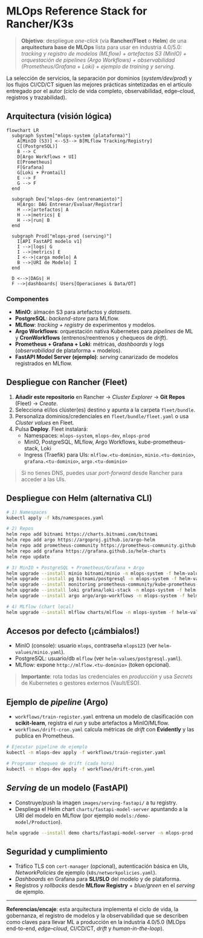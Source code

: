 
# MLOps Reference Stack for Rancher/K3s

> **Objetivo**: despliegue *one-click* (vía **Rancher/Fleet** o **Helm**) de una **arquitectura base de MLOps** lista para usar en industria 4.0/5.0: *tracking y registro de modelos (MLflow) + artefactos S3 (MinIO) + orquestación de pipelines (Argo Workflows) + observabilidad (Prometheus/Grafana + Loki) + ejemplo de *training* y *serving**.

La selección de servicios, la separación por dominios (*system/dev/prod*) y los flujos CI/CD/CT siguen las mejores prácticas sintetizadas en el artículo entregado por el autor (ciclo de vida completo, observabilidad, edge–cloud, registros y trazabilidad).

## Arquitectura (visión lógica)

```mermaid
flowchart LR
  subgraph System["mlops-system (plataforma)"]
    A[MinIO (S3)] <--S3--> B[MLflow Tracking/Registry]
    C[(PostgreSQL)]
    B --> C
    D[Argo Workflows + UI]
    E[Prometheus]
    F[Grafana]
    G[Loki + Promtail]
    E --> F
    G --> F
  end

  subgraph Dev["mlops-dev (entrenamiento)"]
    H[Argo: DAG Entrenar/Evaluar/Registrar]
    H -->|artefactos| A
    H -->|metrics| E
    H -->|run| B
  end

  subgraph Prod["mlops-prod (serving)"]
    I[API FastAPI modelo v1]
    I -->|logs| G
    I -->|metrics| E
    I <-->|carga modelo| A
    B -->|URI de Modelo| I
  end

  D <-->|DAGs| H
  F -->|dashboards| Users[Operaciones & Data/OT]
```

### Componentes

- **MinIO**: almacén S3 para artefactos y *datasets*.
- **PostgreSQL**: *backend-store* para MLflow.
- **MLflow**: *tracking + registry* de experimentos y modelos.
- **Argo Workflows**: orquestación nativa Kubernetes para *pipelines* de ML y **CronWorkflows** (entrenos/reentrenos y chequeos de *drift*).
- **Prometheus + Grafana + Loki**: métricas, *dashboards* y logs (*observabilidad* de plataforma + modelos).
- **FastAPI Model Server (ejemplo)**: *serving* canarizado de modelos registrados en MLflow.


## Despliegue con Rancher (Fleet)

1. **Añadir este repositorio** en Rancher → *Cluster Explorer* → **Git Repos** (Fleet) → *Create*.
2. Selecciona el/los clúster(es) destino y apunta a la carpeta `fleet/bundle`.
3. Personaliza dominios/credenciales en `fleet/bundle/fleet.yaml` o usa *Cluster values* en Fleet.
4. Pulsa **Deploy**. Fleet instalará:
   - Namespaces: `mlops-system`, `mlops-dev`, `mlops-prod`
   - MinIO, PostgreSQL, MLflow, Argo Workflows, kube-prometheus-stack, Loki
   - Ingress (Traefik) para UIs: `mlflow.<tu-dominio>`, `minio.<tu-dominio>`, `grafana.<tu-dominio>`, `argo.<tu-dominio>`

> Si no tienes DNS, puedes usar *port-forward* desde Rancher para acceder a las UIs.

## Despliegue con Helm (alternativa CLI)

```bash
# 1) Namespaces
kubectl apply -f k8s/namespaces.yaml

# 2) Repos
helm repo add bitnami https://charts.bitnami.com/bitnami
helm repo add argo https://argoproj.github.io/argo-helm
helm repo add prometheus-community https://prometheus-community.github.io/helm-charts
helm repo add grafana https://grafana.github.io/helm-charts
helm repo update

# 3) MinIO + PostgreSQL + Prometheus/Grafana + Argo
helm upgrade --install minio bitnami/minio -n mlops-system -f helm-values/minio.yaml
helm upgrade --install pg bitnami/postgresql -n mlops-system -f helm-values/postgresql.yaml
helm upgrade --install monitoring prometheus-community/kube-prometheus-stack -n mlops-system -f helm-values/kube-prometheus-stack.yaml
helm upgrade --install loki grafana/loki-stack -n mlops-system -f helm-values/loki-stack.yaml
helm upgrade --install argo argo/argo-workflows -n mlops-system -f helm-values/argo-workflows.yaml

# 4) MLflow (chart local)
helm upgrade --install mlflow charts/mlflow -n mlops-system -f helm-values/mlflow.yaml
```

## Accesos por defecto (¡cámbialos!)

- MinIO (console): usuario `mlops`, contraseña `mlops123` (ver `helm-values/minio.yaml`).
- PostgreSQL: usuario/db `mlflow` (ver `helm-values/postgresql.yaml`).
- MLflow: expone `http://mlflow.<tu-dominio>` (token opcional).

> **Importante**: rota todas las credenciales en *producción* y usa *Secrets* de Kubernetes o gestores externos (Vault/ESO).

## Ejemplo de *pipeline* (Argo)

- `workflows/train-register.yaml` entrena un modelo de clasificación con **scikit-learn**, registra el *run* y sube artefactos a MinIO/MLflow.
- `workflows/drift-cron.yaml` calcula métricas de *drift* con **Evidently** y las publica en Prometheus.

```bash
# Ejecutar pipeline de ejemplo
kubectl -n mlops-dev apply -f workflows/train-register.yaml

# Programar chequeo de drift (cada hora)
kubectl -n mlops-dev apply -f workflows/drift-cron.yaml
```

## *Serving* de un modelo (FastAPI)

- Construye/push la imagen `images/serving-fastapi/` a tu registry.
- Despliega el Helm chart `charts/fastapi-model-server` apuntando a la URI del modelo en MLflow (por ejemplo `models:/demo-model/Production`).

```bash
helm upgrade --install demo charts/fastapi-model-server -n mlops-prod -f helm-values/fastapi-model-server.yaml
```

## Seguridad y cumplimiento

- Tráfico TLS con `cert-manager` (opcional), autenticación básica en UIs, *NetworkPolicies* de ejemplo (`k8s/networkpolicies.yaml`).
- *Dashboards* en Grafana para **SLI/SLO** del modelo y de plataforma.
- Registros y *rollbacks* desde **MLflow Registry** + *blue/green* en el *serving* de ejemplo.

---

**Referencias/encaje**: esta arquitectura implementa el ciclo de vida, la gobernanza, el registro de modelos y la observabilidad que se describen como claves para llevar ML a producción en la industria 4.0/5.0 (MLOps end-to-end, *edge–cloud*, CI/CD/CT, *drift* y *human-in-the-loop*).
